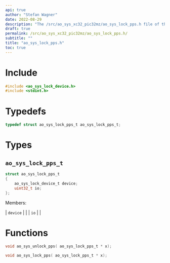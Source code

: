 ```yaml
---
api: true
author: "Stefan Wagner"
date: 2022-08-29
description: "The /src/ao_sys_xc32_pic32mz/ao_sys_lock_pps.h file of the ao real-time operating system."
draft: true
permalink: /src/ao_sys_xc32_pic32mz/ao_sys_lock_pps.h/
subtitle: ""
title: "ao_sys_lock_pps.h"
toc: true
---
```


# Include

```c
#include <ao_sys_lock_device.h>
#include <stdint.h>
```

# Typedefs

```c
typedef struct ao_sys_lock_pps_t ao_sys_lock_pps_t;
```

# Types

## `ao_sys_lock_pps_t`

```c
struct ao_sys_lock_pps_t
{
    ao_sys_lock_device_t device;
    uint32_t io;
};
```

Members:

| `device` | |
| `io` | |

# Functions

```c
void ao_sys_unlock_pps( ao_sys_lock_pps_t * x);
```

```c
void ao_sys_lock_pps( ao_sys_lock_pps_t * x);
```

